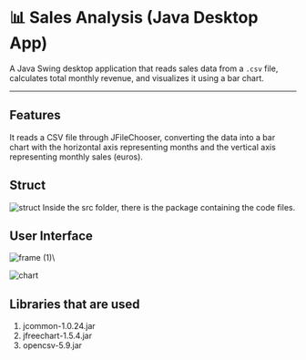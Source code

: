 # 📊 Sales Analysis (Java Desktop App)

A Java Swing desktop application that reads sales data from a `.csv` file, calculates total monthly revenue, and visualizes it using a bar chart.

---

##  Features
It reads a CSV file through JFileChooser, converting the data into a bar chart with the horizontal axis representing months and the vertical axis representing monthly sales (euros).

## Struct
![struct](https://github.com/user-attachments/assets/1fe6d4c2-de3c-4645-ae3e-feb4f7b907b1)
Inside the src folder, there is the package containing the code files.

## User Interface
![frame (1)](https://github.com/user-attachments/assets/b844b2f1-9bd1-45c5-a51d-bbb5de75923d)\

![chart](https://github.com/user-attachments/assets/06f54fb7-46ba-4c86-b43e-29a1ba00e7a7)


## Libraries that are used
1. jcommon-1.0.24.jar
2. jfreechart-1.5.4.jar
3. opencsv-5.9.jar
